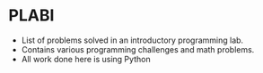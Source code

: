 # PLABI

* List of problems solved in an introductory programming lab.
* Contains various programming challenges and math problems.
* All work done here is using Python
